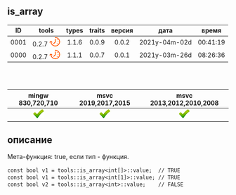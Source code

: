 ﻿
[P]: ../../../icons/progress.png
[V]: ../../../icons/success.png
[X]: ../../../icons/failed.png
[D]: ../../../icons/danger.png
[E]: ../../../icons/empty.png
[N]: ../../../icons/na.png

is_array
---

| **ID** | tools           | types | traits | версия |     дата      |  время   |  
|:------:|:---------------:|:-----:|:------:|:------:|:-------------:|:--------:|  
|  0001  | 0.2.7 [![P]][M] | 1.1.6 | 0.0.9  | 0.0.2  | 2021y-04m-02d | 00:41:19 |  
|  0000  | 0.2.7 [![P]][M] | 1.1.1 | 0.0.7  | 0.0.1  | 2021y-03m-26d | 08:26:36 |  

<br/>
<br/>

| mingw 830,720,710 | msvc 2019,2017,2015 | msvc 2013,2012,2010,2008 |  
|:-----------------:|:-------------------:|:------------------------:|  
|   [![V]][MINGW]   |   [![V]][VS-NEW]    |         [![V]][M]        |  

[M]:       #is_class      "мета-функция: true, если тип - массив"  
[MINGW]:   #mingw-new     "поддержка компиляторов mingw"  
[VS-NEW]:  #msvc-new      "поддержка новых компиляторов msvc"  
[VS-OLD]:  #msvc-old      "поддержка старых компиляторов msvc"  

описание
--------
Мета-функция: true, если тип - функция.  

```
const bool v1 = tools::is_array<int[]>::value;  // TRUE
const bool v1 = tools::is_array<int[1]>::value; // TRUE
const bool v2 = tools::is_array<int>::value;    // FALSE
```